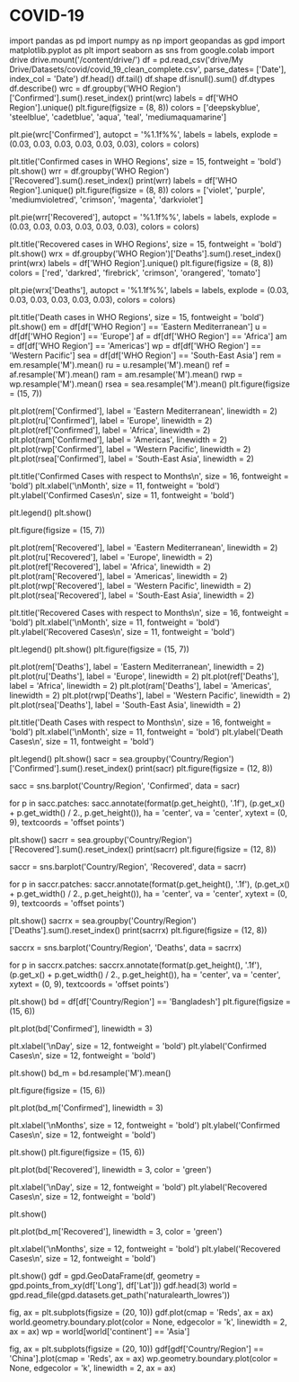 # COVID-19
import pandas as pd
import numpy as np
import geopandas as gpd
import matplotlib.pyplot as plt
import seaborn as sns
from google.colab import drive
drive.mount('/content/drive/')
df = pd.read_csv('drive/My Drive/Datasets/covid/covid_19_clean_complete.csv', parse_dates= ['Date'], index_col = 'Date')
df.head()
df.tail()
df.shape
df.isnull().sum()
df.dtypes
df.describe()
wrc = df.groupby('WHO Region')['Confirmed'].sum().reset_index()
print(wrc)
labels = df['WHO Region'].unique()
plt.figure(figsize = (8, 8))
colors = ['deepskyblue', 'steelblue', 'cadetblue', 'aqua', 'teal', 'mediumaquamarine']

plt.pie(wrc['Confirmed'], autopct = '%1.1f%%', labels = labels, explode = (0.03, 0.03, 0.03, 0.03, 0.03, 0.03), colors = colors)

plt.title('Confirmed cases in WHO Regions', size = 15, fontweight = 'bold')
plt.show()
wrr = df.groupby('WHO Region')['Recovered'].sum().reset_index()
print(wrr)
labels = df['WHO Region'].unique()
plt.figure(figsize = (8, 8))
colors = ['violet', 'purple', 'mediumvioletred', 'crimson', 'magenta', 'darkviolet']

plt.pie(wrr['Recovered'], autopct = '%1.1f%%', labels = labels, explode = (0.03, 0.03, 0.03, 0.03, 0.03, 0.03), colors = colors)

plt.title('Recovered cases in WHO Regions', size = 15, fontweight = 'bold')
plt.show()
wrx = df.groupby('WHO Region')['Deaths'].sum().reset_index()
print(wrx)
labels = df['WHO Region'].unique()
plt.figure(figsize = (8, 8))
colors = ['red', 'darkred', 'firebrick', 'crimson', 'orangered', 'tomato']

plt.pie(wrx['Deaths'], autopct = '%1.1f%%', labels = labels, explode = (0.03, 0.03, 0.03, 0.03, 0.03, 0.03), colors = colors)

plt.title('Death cases in WHO Regions', size = 15, fontweight = 'bold')
plt.show()
em = df[df['WHO Region'] == 'Eastern Mediterranean']
u = df[df['WHO Region'] == 'Europe']
af = df[df['WHO Region'] == 'Africa']
am = df[df['WHO Region'] == 'Americas']
wp = df[df['WHO Region'] == 'Western Pacific']
sea = df[df['WHO Region'] == 'South-East Asia']
rem = em.resample('M').mean()
ru = u.resample('M').mean()
ref = af.resample('M').mean()
ram = am.resample('M').mean()
rwp = wp.resample('M').mean()
rsea = sea.resample('M').mean()
plt.figure(figsize = (15, 7))

plt.plot(rem['Confirmed'], label = 'Eastern Mediterranean', linewidth = 2)
plt.plot(ru['Confirmed'], label = 'Europe', linewidth = 2)
plt.plot(ref['Confirmed'], label = 'Africa', linewidth = 2)
plt.plot(ram['Confirmed'], label = 'Americas', linewidth = 2)
plt.plot(rwp['Confirmed'], label = 'Western Pacific', linewidth = 2)
plt.plot(rsea['Confirmed'], label = 'South-East Asia', linewidth = 2)

plt.title('Confirmed Cases with respect to Months\n', size = 16, fontweight = 'bold')
plt.xlabel('\nMonth', size = 11, fontweight = 'bold')
plt.ylabel('Confirmed Cases\n', size = 11, fontweight = 'bold')

plt.legend()
plt.show()

plt.figure(figsize = (15, 7))

plt.plot(rem['Recovered'], label = 'Eastern Mediterranean', linewidth = 2)
plt.plot(ru['Recovered'], label = 'Europe', linewidth = 2)
plt.plot(ref['Recovered'], label = 'Africa', linewidth = 2)
plt.plot(ram['Recovered'], label = 'Americas', linewidth = 2)
plt.plot(rwp['Recovered'], label = 'Western Pacific', linewidth = 2)
plt.plot(rsea['Recovered'], label = 'South-East Asia', linewidth = 2)

plt.title('Recovered Cases with respect to Months\n', size = 16, fontweight = 'bold')
plt.xlabel('\nMonth', size = 11, fontweight = 'bold')
plt.ylabel('Recovered Cases\n', size = 11, fontweight = 'bold')

plt.legend()
plt.show()
plt.figure(figsize = (15, 7))

plt.plot(rem['Deaths'], label = 'Eastern Mediterranean', linewidth = 2)
plt.plot(ru['Deaths'], label = 'Europe', linewidth = 2)
plt.plot(ref['Deaths'], label = 'Africa', linewidth = 2)
plt.plot(ram['Deaths'], label = 'Americas', linewidth = 2)
plt.plot(rwp['Deaths'], label = 'Western Pacific', linewidth = 2)
plt.plot(rsea['Deaths'], label = 'South-East Asia', linewidth = 2)

plt.title('Death Cases with respect to Months\n', size = 16, fontweight = 'bold')
plt.xlabel('\nMonth', size = 11, fontweight = 'bold')
plt.ylabel('Death Cases\n', size = 11, fontweight = 'bold')

plt.legend()
plt.show()
sacr = sea.groupby('Country/Region')['Confirmed'].sum().reset_index()
print(sacr)
plt.figure(figsize = (12, 8))

sacc = sns.barplot('Country/Region', 'Confirmed', data = sacr)

for p in sacc.patches:
    sacc.annotate(format(p.get_height(), '.1f'), 
                   (p.get_x() + p.get_width() / 2., p.get_height()), 
                   ha = 'center', va = 'center', 
                   xytext = (0, 9), 
                   textcoords = 'offset points')

plt.show()
sacrr = sea.groupby('Country/Region')['Recovered'].sum().reset_index()
print(sacrr)
plt.figure(figsize = (12, 8))

saccr = sns.barplot('Country/Region', 'Recovered', data = sacrr)

for p in saccr.patches:
    saccr.annotate(format(p.get_height(), '.1f'), 
                   (p.get_x() + p.get_width() / 2., p.get_height()), 
                   ha = 'center', va = 'center', 
                   xytext = (0, 9), 
                   textcoords = 'offset points')

plt.show()
sacrrx = sea.groupby('Country/Region')['Deaths'].sum().reset_index()
print(sacrrx)
plt.figure(figsize = (12, 8))

saccrx = sns.barplot('Country/Region', 'Deaths', data = sacrrx)

for p in saccrx.patches:
    saccrx.annotate(format(p.get_height(), '.1f'), 
                   (p.get_x() + p.get_width() / 2., p.get_height()), 
                   ha = 'center', va = 'center', 
                   xytext = (0, 9), 
                   textcoords = 'offset points')

plt.show()
bd = df[df['Country/Region'] == 'Bangladesh']
plt.figure(figsize = (15, 6))

plt.plot(bd['Confirmed'], linewidth = 3)

plt.xlabel('\nDay', size = 12, fontweight = 'bold')
plt.ylabel('Confirmed Cases\n', size = 12, fontweight = 'bold')

plt.show()
bd_m = bd.resample('M').mean()

plt.figure(figsize = (15, 6))

plt.plot(bd_m['Confirmed'], linewidth = 3)

plt.xlabel('\nMonths', size = 12, fontweight = 'bold')
plt.ylabel('Confirmed Cases\n', size = 12, fontweight = 'bold')

plt.show()
plt.figure(figsize = (15, 6))

plt.plot(bd['Recovered'], linewidth = 3, color = 'green')

plt.xlabel('\nDay', size = 12, fontweight = 'bold')
plt.ylabel('Recovered Cases\n', size = 12, fontweight = 'bold')

plt.show()

plt.plot(bd_m['Recovered'], linewidth = 3, color = 'green')

plt.xlabel('\nMonths', size = 12, fontweight = 'bold')
plt.ylabel('Recovered Cases\n', size = 12, fontweight = 'bold')

plt.show()
gdf = gpd.GeoDataFrame(df, geometry = gpd.points_from_xy(df['Long'], df['Lat']))
gdf.head(3)
world = gpd.read_file(gpd.datasets.get_path('naturalearth_lowres'))

fig, ax = plt.subplots(figsize = (20, 10))
gdf.plot(cmap = 'Reds', ax = ax)
world.geometry.boundary.plot(color = None, edgecolor = 'k', linewidth = 2, ax = ax)
wp = world[world['continent'] == 'Asia']

fig, ax = plt.subplots(figsize = (20, 10))
gdf[gdf['Country/Region'] == 'China'].plot(cmap = 'Reds', ax = ax)
wp.geometry.boundary.plot(color = None, edgecolor = 'k', linewidth = 2, ax = ax)
